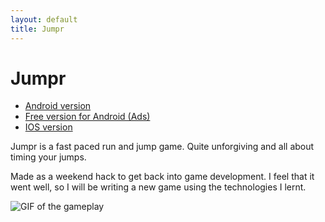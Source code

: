 ```yaml
---
layout: default
title: Jumpr
---
```

# Jumpr

<div class="links">
  <ul>
    <li><a href="https://play.google.com/store/apps/details?id=me.ramblingsby.jumprpaid">Android version</a></li>
    <li><a href="https://play.google.com/store/apps/details?id=me.ramblingsby.jumpr">Free version for Android (Ads)</a></li>
    <li><a href="https://itunes.apple.com/us/app/jumpr/id838364189?ls=1&amp;mt=8">IOS version</a></li>
  </ul>
</div>

Jumpr is a fast paced run and jump game. Quite unforgiving and all about timing your jumps.

Made as a weekend hack to get back into game development. I feel that it went well, so I will be writing a new game using the technologies I lernt.

![GIF of the gameplay](http://i.imgur.com/ZlWXgW7.gif)

